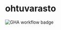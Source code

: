 # ohtuvarasto

![GHA workflow badge](https://github.com/LassiEH/ohtuvarasto/workflows/CI/badge.svg)
